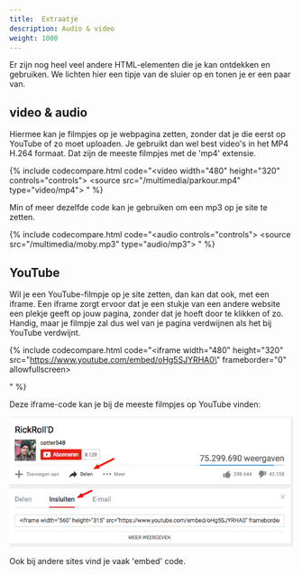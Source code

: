 ```yaml
---
title:  Extraatje
description: Audio & video
weight: 1000
---
```

Er zijn nog heel veel andere HTML-elementen die je kan ontdekken en gebruiken. We lichten hier een tipje van de sluier op en tonen je er een paar van.

## video & audio

Hiermee kan je filmpjes op je webpagina zetten, zonder dat je die eerst op YouTube of zo moet uploaden. Je gebruikt dan wel best video's in het MP4 H.264 formaat. Dat zijn de meeste filmpjes met de 'mp4' extensie.

{% include codecompare.html code="<video
    width=\"480\"
    height=\"320\"
    controls=\"controls\">
    <source
        src=\"/multimedia/parkour.mp4\"
        type=\"video/mp4\">
</video>" %}

Min of meer dezelfde code kan je gebruiken om een mp3 op je site te zetten.

{% include codecompare.html code="<audio
    controls=\"controls\">
    <source
        src=\"/multimedia/moby.mp3\"
        type=\"audio/mp3\">
</audio>" %}

## YouTube

Wil je een YouTube-filmpje op je site zetten, dan kan dat ook, met een iframe. Een iframe zorgt ervoor dat je een stukje van een andere website een plekje geeft op jouw pagina, zonder dat je hoeft door te klikken of zo. Handig, maar je filmpje zal dus wel van je pagina verdwijnen als het bij YouTube verdwijnt.

{% include codecompare.html code="<iframe
    width=\"480\"
    height=\"320\"
    src=\"https://www.youtube.com/embed/oHg5SJYRHA0\"
    frameborder=\"0\"
    allowfullscreen>
</iframe>" %}

Deze iframe-code kan je bij de meeste filmpjes op YouTube vinden:

![Never gonna give you up](/images/rickroll.png)

Ook bij andere sites vind je vaak 'embed' code.
